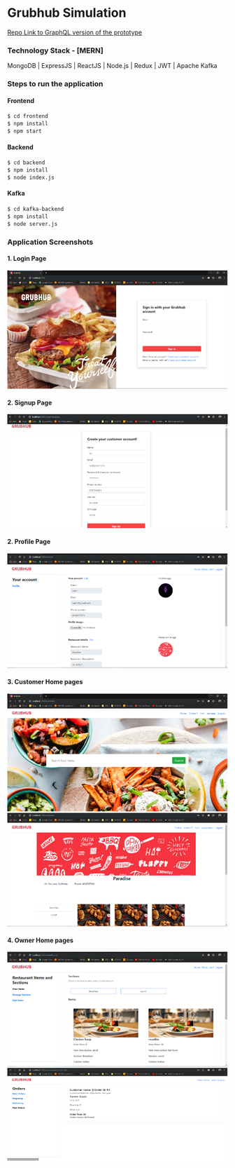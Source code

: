 # Grubhub Simulation

[Repo Link to GraphQL version of the prototype](https://github.com/sai-sandeepj/Grubhub-Prototype-using-GraphQL)

### Technology Stack - [MERN]
MongoDB |
ExpressJS |
ReactJS |
Node.js |
Redux |
JWT |
Apache Kafka

### Steps to run the application
#### Frontend
```sh
$ cd frontend
$ npm install
$ npm start
```
#### Backend
```sh
$ cd backend
$ npm install
$ node index.js
```
#### Kafka
```sh
$ cd kafka-backend 
$ npm install
$ node server.js
```

### Application Screenshots
#### 1. Login Page
![](images/login.png)

#### 2. Signup Page
![](images/signup.png)

#### 2. Profile Page
![](images/owner_profile.png)

#### 3. Customer Home pages
![](images/home.png)
![](images/customer_home.png)

#### 4. Owner Home pages
![](images/owner_home.png)
![](images/owner_orders.png)
